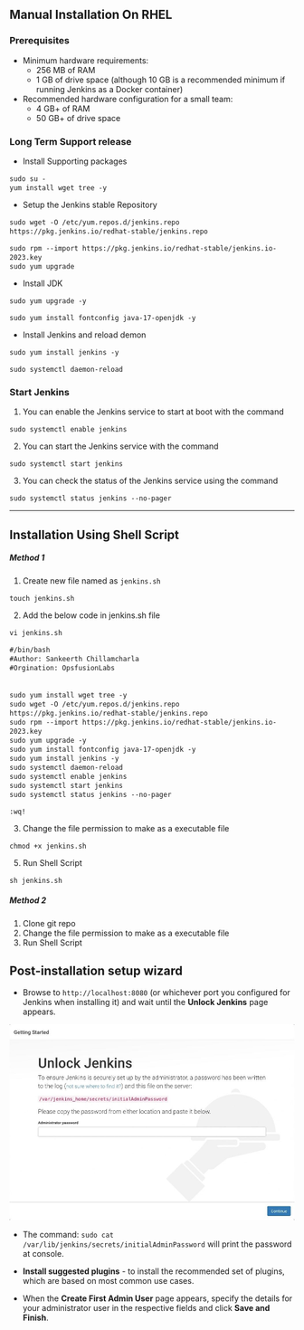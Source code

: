 ## Manual Installation On RHEL
###  Prerequisites

- Minimum hardware requirements:
	- 256 MB of RAM
	- 1 GB of drive space (although 10 GB is a recommended minimum if running Jenkins as a Docker container)
- Recommended hardware configuration for a small team:
	- 4 GB+ of RAM
	- 50 GB+ of drive space
###  Long Term Support release

- Install Supporting packages
```
sudo su - 
yum install wget tree -y
```
-  Setup the Jenkins stable Repository 
```
sudo wget -O /etc/yum.repos.d/jenkins.repo https://pkg.jenkins.io/redhat-stable/jenkins.repo
```
```
sudo rpm --import https://pkg.jenkins.io/redhat-stable/jenkins.io-2023.key
sudo yum upgrade
```
- Install JDK 
```
sudo yum upgrade -y 
```
```
sudo yum install fontconfig java-17-openjdk -y
```
- Install Jenkins and reload demon
```
sudo yum install jenkins -y
```
```
sudo systemctl daemon-reload
```
### Start Jenkins

1. You can enable the Jenkins service to start at boot with the command
```
sudo systemctl enable jenkins
```
2. You can start the Jenkins service with the command
```
sudo systemctl start jenkins
```
3. You can check the status of the Jenkins service using the command
```
sudo systemctl status jenkins --no-pager
```

---
## Installation Using Shell Script

##### Method 1

1. Create new file named as `jenkins.sh`
```
touch jenkins.sh
```
2. Add the below code in jenkins.sh file
```
vi jenkins.sh 
```
```
#/bin/bash
#Author: Sankeerth Chillamcharla
#Orgination: OpsfusionLabs

  
sudo yum install wget tree -y
sudo wget -O /etc/yum.repos.d/jenkins.repo https://pkg.jenkins.io/redhat-stable/jenkins.repo
sudo rpm --import https://pkg.jenkins.io/redhat-stable/jenkins.io-2023.key
sudo yum upgrade -y
sudo yum install fontconfig java-17-openjdk -y
sudo yum install jenkins -y
sudo systemctl daemon-reload
sudo systemctl enable jenkins
sudo systemctl start jenkins
sudo systemctl status jenkins --no-pager
```
```
:wq!
```
3. Change the file permission to make as a executable file
```
chmod +x jenkins.sh
```
5. Run Shell Script
```
sh jenkins.sh 
```
   
##### Method 2
1. Clone git repo 
2. Change the file permission to make as a executable file
3. Run Shell Script
##  Post-installation setup wizard

- Browse to `http://localhost:8080` (or whichever port you configured for Jenkins when installing it) and wait until the **Unlock Jenkins** page appears.

![Pastedimage20240705095911.png](Images/Pastedimage20240705095911.png)

- The command: `sudo cat /var/lib/jenkins/secrets/initialAdminPassword` will print the password at console.

- **Install suggested plugins** - to install the recommended set of plugins, which are based on most common use cases.

- When the **Create First Admin User** page appears, specify the details for your administrator user in the respective fields and click **Save and Finish**.



